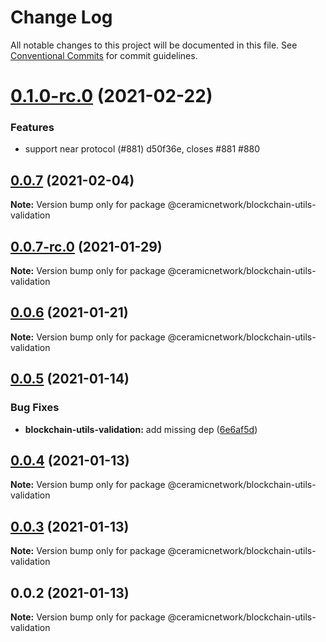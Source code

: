 # Change Log

All notable changes to this project will be documented in this file.
See [Conventional Commits](https://conventionalcommits.org) for commit guidelines.

# [0.1.0-rc.0](/compare/@ceramicnetwork/blockchain-utils-validation@0.0.7...@ceramicnetwork/blockchain-utils-validation@0.1.0-rc.0) (2021-02-22)


### Features

* support near protocol (#881) d50f36e, closes #881 #880





## [0.0.7](/compare/@ceramicnetwork/blockchain-utils-validation@0.0.7-rc.0...@ceramicnetwork/blockchain-utils-validation@0.0.7) (2021-02-04)

**Note:** Version bump only for package @ceramicnetwork/blockchain-utils-validation





## [0.0.7-rc.0](/compare/@ceramicnetwork/blockchain-utils-validation@0.0.6...@ceramicnetwork/blockchain-utils-validation@0.0.7-rc.0) (2021-01-29)

**Note:** Version bump only for package @ceramicnetwork/blockchain-utils-validation





## [0.0.6](/compare/@ceramicnetwork/blockchain-utils-validation@0.0.5...@ceramicnetwork/blockchain-utils-validation@0.0.6) (2021-01-21)

**Note:** Version bump only for package @ceramicnetwork/blockchain-utils-validation





## [0.0.5](https://github.com/ceramicnetwork/js-ceramic/compare/@ceramicnetwork/blockchain-utils-validation@0.0.4...@ceramicnetwork/blockchain-utils-validation@0.0.5) (2021-01-14)


### Bug Fixes

* **blockchain-utils-validation:** add missing dep ([6e6af5d](https://github.com/ceramicnetwork/js-ceramic/commit/6e6af5d86341d93cc305b5908c7ecd0c52455126))





## [0.0.4](/compare/@ceramicnetwork/blockchain-utils-validation@0.0.3...@ceramicnetwork/blockchain-utils-validation@0.0.4) (2021-01-13)

**Note:** Version bump only for package @ceramicnetwork/blockchain-utils-validation





## [0.0.3](/compare/@ceramicnetwork/blockchain-utils-validation@0.0.2...@ceramicnetwork/blockchain-utils-validation@0.0.3) (2021-01-13)

**Note:** Version bump only for package @ceramicnetwork/blockchain-utils-validation





## 0.0.2 (2021-01-13)

**Note:** Version bump only for package @ceramicnetwork/blockchain-utils-validation
